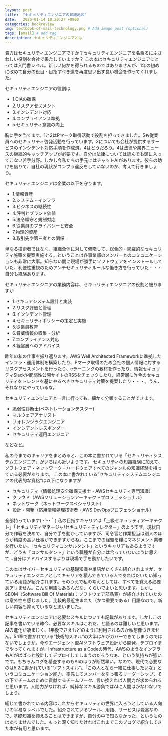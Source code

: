 ```yaml
---
layout: post
title:  "セキュリティエンジニアの知識地図"
date:   2026-01-14 10:20:27 +0900
categories: bookreview
img: textbook-of-mail-technology.png # Add image post (optional)
tags: [email] # add tag
description: セキュリティエンジニアとは
---
```


貴方はセキュリティエンジニアですか？セキュリティエンジニアを名乗るにふさわしい役割を会社で果たしていますか？
この本はセキュリティエンジニアにとっては入門書レベル。新しい何かを得られるものではありませんが、1年の初めに改めて自分の役目・目指すべき道を再度思い出す良い機会を作ってくれました。

セキュリティエンジニアの役割は

- 1.CIAの確保
- 2.リスクアセスメント
- 3.インシデント対応
- 4.コンプライアンス準拠
- 5.セキュリティ意識の向上

胸に手を当てます。1と2はPマーク取得活動で役割を担ってきました。5も従業員へのセキュリティ啓発活動を行っています。3についても会社が提供するサービスのインシデント対応手順を作成済。4はどうだろう。4は法律や業界ニュースの継続的キャッチアップが必要です。自分は法律については読んでも頭に入ってこない苦手分野。しかし今私たちの手元にはチャットAIがあります。彼らの助けを借りて、自社の現状がコンプラ違反をしていないのか、考えて行きましょう。

セキュリティエンジニアは企業の以下を守ります。

- 1.情報資産
- 2.システム・インフラ
- 3.ビジネスの継続性
- 4.評判とブランド価値
- 5.法令順守と規制対応
- 6.従業員のプライバシーと安全
- 7.物理的資産
- 8.取引先や第三者との関係

単なる技術者ではなく、組織全体に対して俯瞰して、総合的・網羅的なセキュリティ施策を提案実施する。ということは各事業部のメンバーとのコミュニケーションも非常に大事。知らない間に現場が勝手にソフトウェアをインストールしていた、利便性重視のためアンチセキュリティルールな働き方を行っていた・・・自分も経験あります。

セキュリティエンジニアの業務内容は、セキュリティエンジニアの役割と被りますが

- 1.セキュアシステム設計と実装
- 2.リスク評価と管理
- 3.インシデント管理
- 4.セキュリティポリシーの策定と実施
- 5.従業員教育
- 6.脅威情報の収集・分析
- 7.コンプライアンス対応
- 8.経営層へのアドバイス

昨年の私の仕事を振り返ります。AWS Well Architected Frameworkに準拠したインフラ・運用体制を構築したり、Pマーク取得のため会社の個人情報に対するリスクアセスメントを行ったり、eラーニングの教材を作ったり、情報セキュリティSlackや脆弱性公開サイトのRSSをチェックしたり、経営層に昨今のセキュリティをトレンドを基にやるべきセキュリティ対策を提案したり・・・。うん、それなりにやっているな。

セキュリティエンジニアと一言に行っても、細かく分類することができます。

- 脆弱性診断士(ペネトレーションテスター)
- マルウェアアナリスト
- フォレンジックエンジニア
- インシデントレスポンダー
- セキュリティ運用エンジニア

などなど。

私の今までのキャリアをまとめると、この本に書かれている「セキュリティシステムエンジニア」がいちばん近いようです。
セキュリティの知識経験に加えて、ソフトウェア・ネットワーク・ハードウェアすべてのジャンルの知識経験を持っている必要があります。
この本に書かれている”セキュリティシステムエンジニアの代表的な資格”は以下になりますが

- セキュリティ（情報処理安全確保支援士・AWSセキュリティ専門知識）
- クラウド（AWSソリューションアーキテクトプロフェッショナル）
- ネットワーク（ネットワークスペシャリスト）
- 設計・開発（応用情報処理技術者・AWS DevOpsプロフェッショナル）

全部持っています( ･´ｰ･｀)
私の目指すキャリアは「上級セキュリティアーキテクト」「セキュリティマネージャ/セキュリティディレクター」のようです。現状自分で作戦を決めて、自分で手を動かしていますが、司令官と作業担当は別人のほうが精度の高い仕事ができますからね。ここまでの経験を糧にマネジメント業務を行いたい。「セキュリティコンサルタント」というキャリアもあるようですが、どうも「コンサルタント」という職種が自分には合っていないように思えて…自分はアドバイスするよりは現場で手を動かしたいです。

この本はサイバーセキュリティの基礎知識や単語がたくさん紹介されますが、セキュリティエンジニアとしてキャリアを積んできている人であればだいたい知っている用語が紹介されます。そのうえで私の考えとしては、すべてを覚える必要あアリません。こんな用語もあるんだな、くらいでよいと思います。しかしSBOM（Software Bill Of Materials：ソフトウェア部品表）が紹介されていたのは意外性を感じました。比較的最近生まれた（かつ重要である）用語なので。新しい内容も抑えているなと思いました。

セキュリティエンジニアに必要なスキルについても記載があります。しかしこの記事を書いている昨今、必要なスキルはこれだ、と語るのは難しいと思います。AIの進化が凄まじく、1年後でさえもどのように利用されるのか私想像つきません。5.1章で書かれている”技術的スキル”の大半はAIがカバーできてしまうのではないでしょうか。今やエージェント型AIソフトウェア設計から開発、デプロイまでやってくれますが、Infrastructure as a Codeの時代、AWSのようなインフラもAIがぱぱっと設計してデプロイしてしまうのだろうなぁ、という気持ちが強いです。もちろんログを精査するのもAIのほうが断然早い。なので、現代で必要なのは5.2に書かれている"ソフトスキル"。「この人となら一緒に仕事したいな」というコミュニケーション能力、率先してメンバーを引っ張るリーダーシップ、その下でチームのために貢献するチームワーク、言い換えれば人間力が求められると思います。人間力がなければ、純粋なスキル勝負ではAIに人間はかなわないでしょう。

総じて書かれている内容はこれからセキュリティの世界に入ろうとしている人向けの平易なレベルでした。紹介されているツール、用語、サービスは豊富なので、基礎知識を抑えることはできますが、自分の中で知らなかった、というものはありませんでした。もっと深く知りたければこれまでこのブログで紹介してきた本が有用と思います。